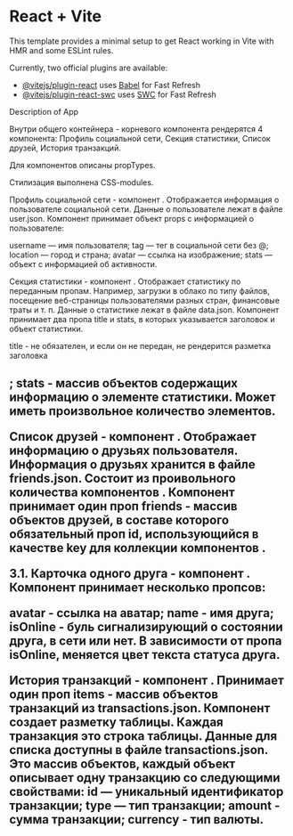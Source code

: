 # React + Vite

This template provides a minimal setup to get React working in Vite with HMR and some
ESLint rules.

Currently, two official plugins are available:

-   [@vitejs/plugin-react](https://github.com/vitejs/vite-plugin-react/blob/main/packages/plugin-react/README.md)
    uses [Babel](https://babeljs.io/) for Fast Refresh
-   [@vitejs/plugin-react-swc](https://github.com/vitejs/vite-plugin-react-swc) uses
    [SWC](https://swc.rs/) for Fast Refresh

Description of App

Внутри общего контейнера - корневого компонента <App> рендерятся 4 компонента: Профиль
социальной сети, Секция статистики, Список друзей, История транзакций.

Для компонентов описаны propTypes.

Стилизация выполнена CSS-modules.

Профиль социальной сети - компонент <Profile>. Отображается информация о пользователе
социальной сети. Данные о пользователе лежат в файле user.json. Компонент принимает объект
props с информацией о пользователе:

username — имя пользователя; tag — тег в социальной сети без @; location — город и страна;
avatar — ссылка на изображение; stats — объект с информацией об активности.

Секция статистики - компонент <Statistics>. Отображает статистику по переданным пропам.
Например, загрузки в облако по типу файлов, посещение веб-страницы пользователями разных
стран, финансовые траты и т. п. Данные о статистике лежат в файле data.json. Компонент
принимает два пропа title и stats, в которых указывается заголовок и объект статистики.

title - не обязателен, и если он не передан, не рендерится разметка заголовка <h2>;
stats - массив объектов содержащих информацию о элементе статистики. Может иметь
произвольное количество элементов.

Список друзей - компонент <FriendList>. Отображает информацию о друзьях пользователя.
Информация о друзьях хранится в файле friends.json. Состоит из проивольного количества
компонентов <FriendListItem>. Компонент принимает один проп friends - массив объектов
друзей, в составе которого обязательный проп id, использующийся в качестве key для
коллекции компонентов <FriendListItem>.

3.1. Карточка одного друга - компонент <FriendListItem>. Компонент принимает несколько
пропсов:

avatar - ссылка на аватар; name - имя друга; isOnline - буль сигнализирующий о состоянии
друга, в сети или нет. В зависимости от пропа isOnline, меняется цвет текста статуса
друга.

История транзакций - компонент <TransactionHistory>. Принимает один проп items - массив
объектов транзакций из transactions.json. Компонент создает разметку таблицы. Каждая
транзакция это строка таблицы. Данные для списка доступны в файле transactions.json. Это
массив объектов, каждый объект описывает одну транзакцию со следующими свойствами: id —
уникальный идентификатор транзакции; type — тип транзакции; amount - сумма транзакции;
currency - тип валюты.
